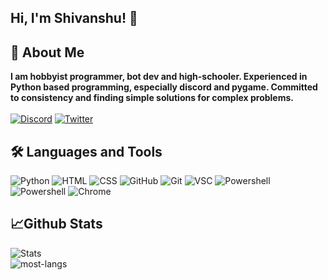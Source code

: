 
## Hi, I'm Shivanshu! 👋

## 🚀 About Me
<strong>I am hobbyist programmer, bot dev and high-schooler. Experienced in Python based programming, especially discord and pygame. Committed to consistency and finding simple solutions for complex problems.</strong>
<br>
<br>
[![Discord](https://img.shields.io/badge/Discord-7289DA?style=for-the-badge&logo=discord&logoColor=white)](https://discord.gg/yQXTNQcyUA)
[![Twitter](https://img.shields.io/badge/twitter-1DA1F2?style=for-the-badge&logo=twitter&logoColor=white)](https://twitter.com/itzz_maniac)

## 🛠 Languages and Tools
![Python](https://img.shields.io/badge/Python-14354C?style=for-the-badge&logo=python&logoColor=white)
![HTML](https://img.shields.io/badge/HTML5-E34F26?style=for-the-badge&logo=html5&logoColor=white)
![CSS](https://img.shields.io/badge/CSS3-1572B6?style=for-the-badge&logo=css3&logoColor=white)
![GitHub](https://img.shields.io/badge/GitHub-100000?style=for-the-badge&logo=github&logoColor=white)
![Git](https://img.shields.io/badge/GIT-E44C30?style=for-the-badge&logo=git&logoColor=white)
![VSC](https://img.shields.io/badge/Visual_Studio_Code-0078D4?style=for-the-badge&logo=visual%20studio%20code&logoColor=white)
![Powershell](https://img.shields.io/badge/powershell-5391FE?style=for-the-badge&logo=powershell&logoColor=white)
![Powershell](https://img.shields.io/badge/windows%20terminal-4D4D4D?style=for-the-badge&logo=windows%20terminal&logoColor=white)
![Chrome](https://img.shields.io/badge/Google_chrome-4285F4?style=for-the-badge&logo=Google-chrome&logoColor=white)

## 📈Github Stats
![Stats](https://github-readme-stats.vercel.app/api?username=shivanshu-chdry&theme=blue-green)
<br>
![most-langs](https://github-readme-stats.vercel.app/api/top-langs/?username=shivanshu-chdry&theme=blue-green)
